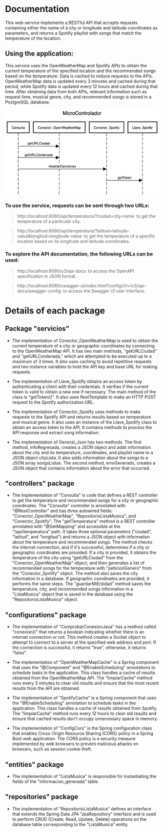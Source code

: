 # Documentation         
 
This web service implements a RESTful API that accepts requests containing either the name of a city or longitude and latitude coordinates as parameters, and returns a Spotify playlist with songs that match the temperature of the location.


## Using the application:
This service uses the OpenWeatherMap and Spotify APIs to obtain the current temperature of the specified location and the recommended songs based on the temperature. Data is cached to reduce requests to the APIs. OpenWeatherMap data is updated every 3 minutes and cached during that period, while Spotify data is updated every 12 hours and cached during that time. After obtaining data from both APIs, relevant information such as request time, musical genre, city, and recommended songs is stored in a PostgreSQL database.

<img src="https://github.com/EdwinC27/Microcontrolador/blob/main/diagramaSecuencia.png">


### To use the service, requests can be sent through two URLs:

> http://localhost:8080/api/temperatura/?ciudad=city-name: to get the temperature of a particular city.

> http://localhost:8080/api/temperatura/?latitud=latitude-value&longitud=longitude-value: to get the temperature of a specific location based on its longitude and latitude coordinates.

### To explore the API documentation, the following URLs can be used:

> http://localhost:8080/v3/api-docs: to access the OpenAPI specification in JSON format.

> http://localhost:8080/swagger-ui/index.html?configUrl=/v3/api-docs/swagger-config: to access the Swagger UI user interface.

# Details of each package
 
## Package "servicios"

* The implementation of Conector_OpenWeatherMap is used to obtain the current temperature of a city or geographic coordinates by connecting to the OpenWeatherMap API. It has two main methods, "getURLCiudad" and "getURLCordenada," which are attempted to be executed up to a maximum of 3 times. It also uses caching to avoid repetitive requests and two instance variables to hold the API key and base URL for making requests.


* The implementation of Llave_Spotify obtains an access token by authenticating a client with their credentials. It verifies if the current token is valid to obtain a new one if necessary. The main method of the class is "getToken()". It also uses RestTemplate to make an HTTP POST request to the Spotify authorization URL.


* The implementation of Conector_Spotify uses methods to make requests to the Spotify API and returns results based on temperature and musical genre. It also uses an instance of the Llave_Spotify class to obtain an access token to the API. It contains methods to process the API response and extract song information.

* The implementation of General_Json has two methods. The first method, infoRegresada, creates a JSON object and adds information about the city and its temperature, coordinates, and playlist name to a JSON object cityLista. It also adds information about the songs to a JSON array songsListas. The second method, erroGenerado, creates a JSON object that contains information about the error that occurred.



## "controllers" package
* The implementation of "Consulta" is code that defines a REST controller to get the temperature and recommended songs for a city or geographic coordinates. The "Consulta" controller is annotated with "@RestController" and has three autowired fields: "Conector_OpenWeatherMap", "RepositorioListaMusica", and "Conector_Spotify". The "getTemperatura" method is a REST controller annotated with "@GetMapping" and accessible at the "/api/temperatura" path. It takes three optional parameters ("ciudad", "latitud", and "longitud") and returns a JSON object with information about the temperature and recommended songs. The method checks the internet connection, and if it's successful, determines if a city or geographic coordinates are provided. If a city is provided, it obtains the temperature of the city using "getURLCiudad" from the "Conector_OpenWeatherMap" object, and then generates a list of recommended songs for the temperature with "peticionGenero" from the "Conector_Spotify" object. The method also saves the city information in a database. If geographic coordinates are provided, it performs the same steps. The "guardarMiEntidad" method saves the temperature, city, and recommended songs information in a "ListaMusica" object that is saved in the database using the "RepositorioListaMusica" object.



## "configurations" package
* The implementation of "ComprobarConexionJava" has a method called "conexion()" that returns a boolean indicating whether there is an internet connection or not. This method creates a Socket object to attempt to connect to a server at the specified web address and port. If the connection is successful, it returns "true", otherwise, it returns "false".

* The implementation of "OpenWeatherMapCache" is a Spring component that uses the "@Component" and "@EnableScheduling" annotations to schedule tasks in the application. This class handles a cache of results obtained from the OpenWeatherMap API. The "limpiarCache" method runs every 3 minutes to clear old results and ensure that the most recent results from the API are obtained.

* The implementation of "SpotifyCache" is a Spring component that uses the "@EnableScheduling" annotation to schedule tasks in the application. This class handles a cache of results obtained from Spotify. The "limpiarCache" method runs every 12 hours to clear old results and ensure that cached results don't occupy unnecessary space in memory.

* The implementation of "ConfigCors" is the Spring configuration class that enables Cross-Origin Resource Sharing (CORS) policy in a Spring Boot web application. The CORS policy is a security measure implemented by web browsers to prevent malicious attacks on browsers, such as session cookie theft.


## "entities" package
* The implementation of "ListaMusica" is responsible for instantiating the fields of the "informacion_generada" table.


## "repositories" package
* The implementation of "RepositorioListaMusica" defines an interface that extends the Spring Data JPA "JpaRepository" interface and is used to perform CRUD (Create, Read, Update, Delete) operations on the database table corresponding to the "ListaMusica" entity.
